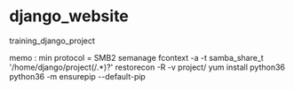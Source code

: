 # django_website
training_django_project


memo : 
min protocol = SMB2
semanage fcontext -a -t samba_share_t '/home/django/project(/.*)?'
restorecon -R -v project/
yum install python36
python36 -m ensurepip --default-pip
